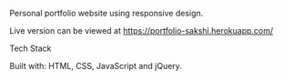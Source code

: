 Personal portfolio website using responsive design.

Live version can be viewed at https://portfolio-sakshi.herokuapp.com/

Tech Stack

Built with:  HTML, CSS, JavaScript and jQuery.
